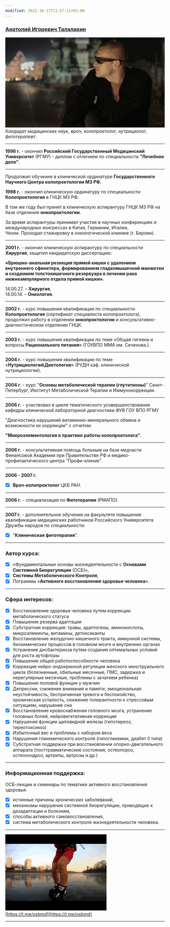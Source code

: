 ```yaml
---
modified: 2021-10-17T11:57:11+03:00
---
```


### [Анатолий Игоревич Талалакин](!0SB.md)   

![](!AI_Talalakin.jpg) 
*Кандидат медицинских наук, врач, колопроктолог, нутрициолог, фитотерапевт*.   
***  
**1996 г.**  - окончил **Российский Государственный Медицинский Университет** (РГМУ) - диплом с отличием по специальности **"Лечебное дело"**.   
***  
Продолжил обучение в клинической ординатуре **Государственного Научного Центра колопроктологии МЗ РФ.**    

**1998 г.** - окончил клиническую ординатуру по специальности **Колопроктология** в ГНЦК МЗ РФ.  

В том же году был принят в клиническую аспирантуру ГНЦК МЗ РФ на базе отделения **онкопроктологии**.  

За время аспирантуры принимал участие в научных конференциях и международных конгрессах в Китае, Германии, Италии, Чехии. Проходил стажировку в онкологической клинике (г. Берлин).   
***  
**2001 г.** - окончил клиническую аспирантуру по специальности **Хирургия**, защитил кандидатскую диссертацию:

**«Брюшно-анальная резекция прямой кишки с удалением внутреннего сфинктера, формированием гладкомышечной манжетки и созданием толстокишечного резервуара в лечении рака нижнеампулярного отдела прямой кишки».**  

14.00.27. – **Хирургия**,  
14.00.14. – **Онкология**.  
***  
**2002 г.** - курс повышения квалификации по специальности **Колопроктология** (сертификат специалиста колопроктолога), продолжил работу в отделении **онкопроктологии** и консультативно-диагностическом отделении ГНЦК.  
***  
**2003 г.** - курс повышения квалификации по теме «Общая гигиена и вопросы **Рационального питания**» (ГОУВПО ММА им. Сеченова.).  
***  
**2004 г.** - курс повышения квалификации по теме «**Нутрициология\Диетология**» (РУДН каф. клинической нутрициологии).  
***  
**2004 г.** - курс "**Основы метаболической терапии (глутатионы)**" Санкт-Петербург, Институт Метаболической Терапии и Иммунокоррекции.  
***  
**2006 г.** - участвовал в цикле тематического усовершенствования кафедры клинической лабораторной диагностики ФУВ ГОУ ВПО РГМУ  

"Диагностика нарушений витаминно-минерального обмена и возможности их коррекции" с отчетом: 

**"Микроэлементология в практике работы колопроктолога".**    
***  
**2006 г.** - консультативная помощь больным на базе медчасти Финансовой Академии при Правительстве РФ и медико-профилактического центра "Профи-клиник".  
***  
**2006 - 2007 г.**  
- [x] **Врач-колопроктолог** ЦКБ РАН.  
***  
**2006 г.** - специализация по **Фитотерапии** (РМАПО).   
***  
**2007 г.** - дополнительное обучение на факультете повышения квалификации медицинских работников Российского Университета Дружбы народов по специальности:  
- [x] "**Клиническая фитотерапия**".
*** 
### Автор курса: 
- [x] «Фундаментальные основы жизнедеятельности с **Основами Системной Биорегуляции** (ОСБ)», 
- [x] **Системы Метаболического Контроля**, 
- [x] Пограммы «**Активного восстановления здоровья человека**».
***  
### Сфера интересов:   
- [x] Воcстановление здоровья человека путем коррекции метаболического статуса   
- [x] Повышение резерва адаптации  
- [x] Субстратная коррекция: травы, адаптогены, аминокислоты, микроэлементы, витамины, детоксиканты   
- [x] Восстановление желудочно-кишечного тракта, иммунной системы, биохимических процессов в головном мозге и внутренних органах   
- [x] Устранение дисбактериоза путем создания оптимальных условий для роста аутофлоры   
- [x] Повышение общей работоспособности человека   
- [x] Коррекция нейро-эндокринной регуляции женского менструального цикла (болезненные, обильные месячные, ПМС, задержка и нерегулярные месячные, проблемы с зачатием ребенка)   
- [x] Повышение половой функции у мужчин   
- [x] Депрессии, снижение внимания и памяти, эмоциональная неустойчивость, беспричинная тревога и беспокойство, хроническая усталость, снижение толерантности к стрессовым ситуациям, нарушение сна   
- [x] Восстановление кровоснабжения головного мозга, устранение головных болей, нейровегетативная коррекция   
- [x] Нарушения функции щитовидной железы (гипотиреоз, тиреотоксикоз)   
- [x] Избыточный вес и проблемы с набором веса   
- [x] Нарушения гликемического контроля (гипогликемии, диабет II типа)   
- [x] Субстратная поддержка при восстановлении опорно-двигательного аппарата (посттравматические состояния, остеопороз, остеохондроз, артриты, артрозы и др.)  
***  
### Информационная поддержка: 
ОСБ-лекции и семинары по тематике активного восстановления здоровья:  
- [x] истинные причины хронических заболеваний,  
- [x]  механизмы нарушения системной биорегуляции,   приводящие к дезадаптации и болезням,  
- [x] способы активного самовосстановления,  
- [x] система метаболического контроля жизнедеятельности человека.  
*** 
![](!AI_kon.gif)  
[https://t.me/osbmd](https://t.me/osbmd)  
***
